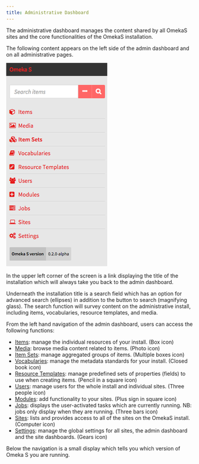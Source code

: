 ```yaml
---
title: Administrative Dashboard
---
```


The administrative dashboard manages the content shared by all OmekaS sites and the core functionalities of the OmekaS installation. 

The following content appears on the left side of the admin dashboard and on all administrative pages. 

![View of the left hand navigation on the admin dashboard, which also appears consistently throughout the admin interface, with options as described below](/files/leftnav.png)

In the upper left corner of the screen is a link displaying the title of the installation which will always take you back to the admin dashboard. 

Underneath the installation title is a search field which has an option for advanced search (ellipses) in addition to the button to search (magnifying glass). The search function will survey content on the administrative install, including items, vocabularies, resource templates, and media.  

From the left hand navigation of the admin dashboard, users can access the following functions:

- [Items](../content/items.md): manage the individual resources of your install. (Box icon)
- [Media](../content/media.md): browse media content related to items. (Photo icon)
- [Item Sets](../content/item-sets.md): manage aggregated groups of items. (Multiple boxes icon)
- [Vocabularies](../content/vocabularies.md): manage the metadata standards for your install. (Closed book icon)
- [Resource Templates](../content/resource-template.md): manage predefined sets of properties (fields) to use when creating items. (Pencil in a square icon)
- [Users](../users.md): manage users for the whole install and individual sites. (Three people icon)
- [Modules](../modules/modules.md): add functionality to your sites. (Plus sign in square icon)
- [Jobs](../jobs.md): displays the user-activated tasks which are currently running. NB: jobs only display when they are running. (Three bars icon)
- [Sites](../sites/sites.md): lists and provides access to all of the sites on the OmekaS install. (Computer icon)
- [Settings](../settings.md): manage the global settings for all sites, the admin dashboard and the site dashboards. (Gears icon)

Below the navigation is a small display which tells you which version of Omeka S you are running.
